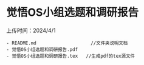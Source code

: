 # 觉悟OS小组选题和调研报告
上传时间：2024/4/1
```
- README.md                    //文件夹说明文档
- 觉悟OS小组选题和调研报告.pdf
- 觉悟OS小组选题和调研报告.tex   //生成pdf的tex源文件
```

